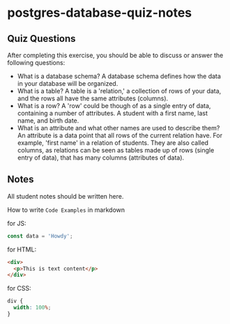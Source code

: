 # postgres-database-quiz-notes

## Quiz Questions

After completing this exercise, you should be able to discuss or answer the following questions:

- What is a database schema?
  A database schema defines how the data in your database will be organized.
- What is a table?
  A table is a 'relation,' a collection of rows of your data, and the rows all have the same attributes (columns).
- What is a row?
  A 'row' could be though of as a single entry of data, containing a number of attributes. A student with a first name, last name, and birth date.
- What is an attribute and what other names are used to describe them?
  An attribute is a data point that all rows of the current relation have. For example, 'first name' in a relation of students. They are also called columns, as relations can be seen as tables made up of rows (single entry of data), that has many columns (attributes of data).

## Notes

All student notes should be written here.

How to write `Code Examples` in markdown

for JS:

```javascript
const data = 'Howdy';
```

for HTML:

```html
<div>
  <p>This is text content</p>
</div>
```

for CSS:

```css
div {
  width: 100%;
}
```
